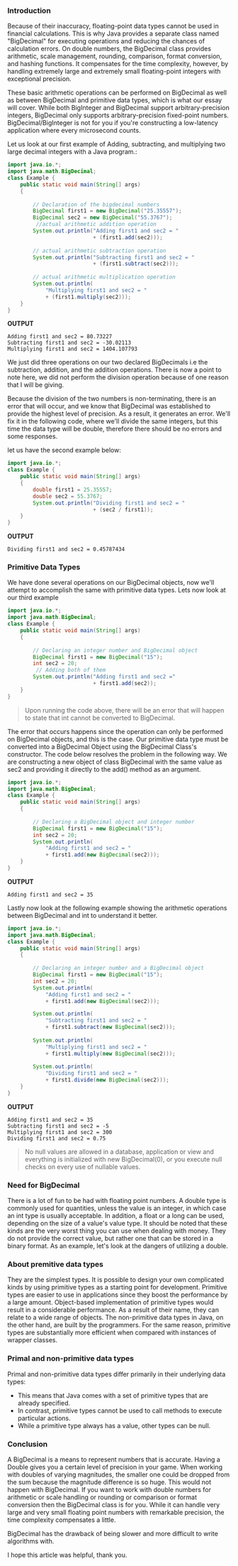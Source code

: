 ### Introduction
Because of their inaccuracy, floating-point data types cannot be used in financial calculations. This is why Java provides a separate class named "BigDecimal" for executing operations and reducing the chances of calculation errors. On double numbers, the BigDecimal class provides arithmetic, scale management, rounding, comparison, format conversion, and hashing functions. It compensates for the time complexity, however, by handling extremely large and extremely small floating-point integers with exceptional precision.

These basic arithmetic operations can be performed on BigDecimal as well as between BigDecimal and primitive data types, which is what our essay will cover.
While both BigInteger and BigDecimal support arbitrary-precision integers, BigDecimal only supports arbitrary-precision fixed-point numbers. BigDecimal/BigInteger is not for you if you're constructing a low-latency application where every microsecond counts.

Let us look at our first example of Adding, subtracting, and multiplying two large decimal integers with a Java program.:
```Java
import java.io.*;
import java.math.BigDecimal;
class Example {
    public static void main(String[] args)
    {
 
        // Declaration of the bigdecimal numbers
        BigDecimal first1 = new BigDecimal("25.35557");
        BigDecimal sec2 = new BigDecimal("55.3767");
         //actual arithmetic addition operation
        System.out.println("Adding first1 and sec2 = "
                           + (first1.add(sec2)));
 
        // actual arithmetic subtraction operation
        System.out.println("Subtracting first1 and sec2 = "
                           + (first1.subtract(sec2)));
 
        // actual arithmetic multiplication operation
        System.out.println(
            "Multiplying first1 and sec2 = "
            + (first1.multiply(sec2)));
    }
}
```
**OUTPUT**
```
Adding first1 and sec2 = 80.73227
Subtracting first1 and sec2 = -30.02113
Multiplying first1 and sec2 = 1404.107793
```
We just did three operations on our two declared BigDecimals i.e
the subtraction, addition, and the addition operations. There is now a point to note here, we did not perform the division operation because of one reason that I will be giving.

Because the division of the two numbers is non-terminating, there is an error that will occur, and we know that BigDecimal was established to provide the highest level of precision. As a result, it generates an error. We'll fix it in the following code, where we'll divide the same integers, but this time the data type will be double, therefore there should be no errors and some responses.

let us have the second example below:
```Java
import java.io.*;
class Example {
    public static void main(String[] args)
    {
        double first1 = 25.35557;
        double sec2 = 55.3767;
        System.out.println("Dividing first1 and sec2 = "
                           + (sec2 / first1));
    }
}
```
**OUTPUT**
```
Dividing first1 and sec2 = 0.45787434
```
### Primitive Data Types
We have done several operations on our BigDecimal objects, now we'll attempt to accomplish the same with primitive data types.
Lets now look at our third example 
```Java
import java.io.*;
import java.math.BigDecimal;
class Example {
    public static void main(String[] args)
    {
 
        // Declaring an integer number and BigDecimal object
        BigDecimal first1 = new BigDecimal("15");
        int sec2 = 20;
         // Adding both of them
        System.out.println("Adding first1 and sec2 ="
                           + first1.add(sec2));
    }
}
```
>Upon running the code above, there will be an error that will happen to state that int cannot be converted to BigDecimal.

The error that occurs happens since the operation can only be performed on BigDecimal objects, and this is the case. Our primitive data type must be converted into a BigDecimal Object using the BigDecimal Class's constructor. The code below resolves the problem in the following way. We are constructing a new object of class BigDecimal with the same value as sec2 and providing it directly to the add() method as an argument.
```Java
import java.io.*;
import java.math.BigDecimal;
class Example {
    public static void main(String[] args)
    {
 
        // Declaring a BigDecimal object and integer number 
        BigDecimal first1 = new BigDecimal("15");
        int sec2 = 20;
        System.out.println(
            "Adding first1 and sec2 = "
            + first1.add(new BigDecimal(sec2)));
    }
}
```
**OUTPUT**
```
Adding first1 and sec2 = 35
```
Lastly now look at the following example showing the arithmetic operations between BigDecimal and int to understand it better.
```Java
import java.io.*;
import java.math.BigDecimal;
class Example {
    public static void main(String[] args)
    {
 
        // Declaring an integer number and a BigDecimal object
        BigDecimal first1 = new BigDecimal("15");
        int sec2 = 20;
        System.out.println(
            "Adding first1 and sec2 = "
            + first1.add(new BigDecimal(sec2)));

        System.out.println(
            "Subtracting first1 and sec2 = "
            + first1.subtract(new BigDecimal(sec2)));
 
        System.out.println(
            "Multiplying first1 and sec2 = "
            + first1.multiply(new BigDecimal(sec2)));
 
        System.out.println(
            "Dividing first1 and sec2 = "
            + first1.divide(new BigDecimal(sec2)));
    }
}
```
**OUTPUT**
```
Adding first1 and sec2 = 35
Subtracting first1 and sec2 = -5
Multiplying first1 and sec2 = 300
Dividing first1 and sec2 = 0.75
```
> No null values are allowed in a database, application or view and everything is initialized with new BigDecimal(0), or you execute null checks on every use of nullable values.
### Need for BigDecimal
There is a lot of fun to be had with floating point numbers. A double type is commonly used for quantities, unless the value is an integer, in which case an int type is usually acceptable. In addition, a float or a long can be used, depending on the size of a value's value type. It should be noted that these kinds are the very worst thing you can use when dealing with money. They do not provide the correct value, but rather one that can be stored in a binary format. As an example, let's look at the dangers of utilizing a double.
### About premitive data types
They are the simplest types. It is possible to design your own complicated kinds by using primitive types as a starting point for development. Primitive types are easier to use in applications since they boost the performance by a large amount. Object-based implementation of primitive types would result in a considerable performance. As a result of their name, they can relate to a wide range of objects. The non-primitive data types in Java, on the other hand, are built by the programmers. For the same reason, primitive types are substantially more efficient when compared with instances of wrapper classes.
### Primal and non-primitive data types 
Primal and non-primitive data types differ primarily in their underlying data types:
- This means that Java comes with a set of primitive types that are already specified.
- In contrast, primitive types cannot be used to call methods to execute particular actions.
- While a primitive type always has a value, other types can be null.
### Conclusion
A BigDecimal is a means to represent numbers that is accurate. Having a Double gives you a certain level of precision in your game. When working with doubles of varying magnitudes, the smaller one could be dropped from the sum because the magnitude difference is so huge. This would not happen with BigDecimal.
If you want to work with double numbers for arithmetic or scale handling or rounding or comparison or format conversion then the BigDecimal class is for you. While it can handle very large and very small floating point numbers with remarkable precision, the time complexity compensates a little.

BigDecimal has the drawback of being slower and more difficult to write algorithms with.

I hope this article was helpful, thank you.
